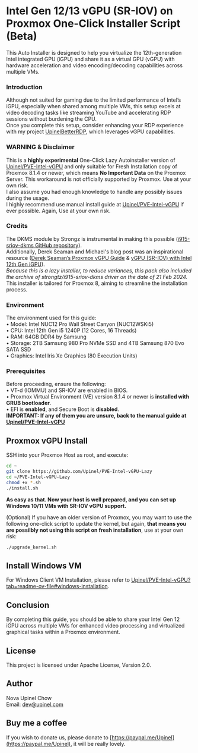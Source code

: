 # Intel Gen 12/13 vGPU (SR-IOV) on Proxmox One-Click Installer Script (Beta)
This Auto Installer is designed to help you virtualize the 12th-generation Intel integrated GPU (iGPU) and share it as a virtual GPU (vGPU) with hardware acceleration and video encoding/decoding capabilities across multiple VMs.

### Introduction

Although not suited for gaming due to the limited performance of Intel’s iGPU, especially when shared among multiple VMs, this setup excels at video decoding tasks like streaming YouTube and accelerating RDP sessions without burdening the CPU.  
Once you complete this setup, consider enhancing your RDP experience with my project [UpinelBetterRDP](https://github.com/Upinel/BetterRDP), which leverages vGPU capabilities.

### WARNING & Disclaimer

This is a **highly experimental** One-Click Lazy Autoinstaller version of [Upinel/PVE-Intel-vGPU](https://github.com/Upinel/PVE-Intel-vGPU) and only suitable for Fresh Installation copy of Proxmox 8.1.4 or newer, which means **No Important Data** on the Proxmox Server. This workaround is not officially supported by Proxmox. Use at your own risk.  
I also assume you had enough knowledge to handle any possibly issues during the usage.  
I highly recommend use manual install guide at [Upinel/PVE-Intel-vGPU](https://github.com/Upinel/PVE-Intel-vGPU) if ever possible. Again, Use at your own risk.  

### Credits

The DKMS module by Strongz is instrumental in making this possible ([i915-sriov-dkms GitHub repository](https://github.com/strongtz/i915-sriov-dkms?ref=michaels-tinkerings)).  
Additionally, Derek Seaman and Michael's blog post was an inspirational resource ([Derek Seaman’s Proxmox vGPU Guide](https://www.derekseaman.com/2023/11/proxmox-ve-8-1-windows-11-vgpu-vt-d-passthrough-with-intel-alder-lake.html) & [vGPU (SR-IOV) with Intel 12th Gen iGPU](https://www.michaelstinkerings.org/gpu-virtualization-with-intel-12th-gen-igpu-uhd-730/)).  
*Because this is a lazy installer, to reduce variances, this pack also included the archive of strongtz/i915-sriov-dkms driver on the date of 21 Feb 2024.*  
This installer is tailored for Proxmox 8, aiming to streamline the installation process. 

### Environment
The environment used for this guide:  
• Model: Intel NUC12 Pro Wall Street Canyon (NUC12WSKi5)  
• CPU: Intel 12th Gen i5 1240P (12 Cores, 16 Threads)  
• RAM: 64GB DDR4 by Samsung  
• Storage: 2TB Samsung 980 Pro NVMe SSD and 4TB Samsung 870 Evo SATA SSD  
• Graphics: Intel Iris Xe Graphics (80 Execution Units)  

### Prerequisites
Before proceeding, ensure the following:  
• VT-d (IOMMU) and SR-IOV are enabled in BIOS.  
• Proxmox Virtual Environment (VE) version 8.1.4 or newer is **installed with GRUB bootloader**.  
• EFI is **enabled**, and Secure Boot is **disabled**.  
**IMPORTANT: If any of them you are unsure, back to the manual guide at [Upinel/PVE-Intel-vGPU](https://github.com/Upinel/PVE-Intel-vGPU)**

## Proxmox vGPU Install
SSH into your Proxmox Host as root, and execute:  
```bash
cd ~
git clone https://github.com/Upinel/PVE-Intel-vGPU-Lazy
cd ~/PVE-Intel-vGPU-Lazy
chmod +x *.sh
./install.sh
```
**As easy as that. Now your host is well prepared, and you can set up Windows 10/11 VMs with SR-IOV vGPU support.**

(Optional) If you have an older version of Proxmox, you may want to use the following one-click script to update the kernel, but again, **that means you are possilbly not using this script on fresh installation**, use at your own risk:  
```bash
./upgrade_kernel.sh
```

## Install Windows VM
For Windows Client VM Installation, please refer to [Upinel/PVE-Intel-vGPU?tab=readme-ov-file#windows-installation](https://github.com/Upinel/PVE-Intel-vGPU?tab=readme-ov-file#windows-installation).

## Conclusion
By completing this guide, you should be able to share your Intel Gen 12 iGPU across multiple VMs for enhanced video processing and virtualized graphical tasks within a Proxmox environment.

## License
This project is licensed under Apache License, Version 2.0.

## Author
Nova Upinel Chow  
Email: dev@upinel.com

## Buy me a coffee
If you wish to donate us, please donate to [https://paypal.me/Upinel](https://paypal.me/Upinel), it will be really lovely.